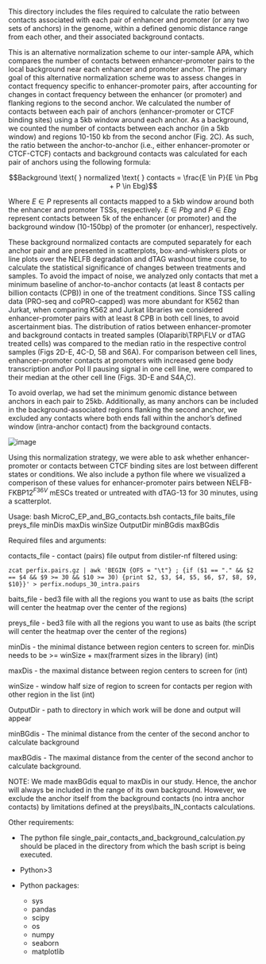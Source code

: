 This directory includes the files required to calculate the ratio between contacts associated with each pair of enhancer
and promoter (or any two sets of anchors) in the genome, within a defined genomic distance range from each other, and their 
associated background contacts. 

This is an alternative normalization scheme to our inter-sample APA, which compares the number of contacts between enhancer-promoter pairs to the local background near each enhancer and promoter anchor. The primary goal of this alternative normalization scheme was to assess changes in contact frequency specific to enhancer-promoter pairs, after accounting for changes in contact frequency between the enhancer (or promoter) and flanking regions to the second anchor. We calculated the number of contacts between each pair of anchors (enhancer-promoter or CTCF binding sites) using a 5kb window around each anchor. As a background, we counted  the number of contacts between each anchor (in a 5kb window) and regions 10-150 kb from the second anchor (Fig. 2C). As such, the ratio between the anchor-to-anchor (i.e., either enhancer-promoter or CTCF-CTCF) contacts and background contacts was calculated for each pair of anchors using the following formula:

$$Background \text{ } normalized  \text{ } contacts = \frac{E \in P}{E \in Pbg + P \in Ebg}$$

Where $E \in P$ represents all contacts mapped to a 5kb window around both the enhancer and promoter TSSs, respectively. $E \in Pbg$ and $P \in Ebg$ represent contacts between 5k of the enhancer (or promoter) and the background window (10-150bp) of the promoter (or enhancer), respectively.

These background normalized contacts are computed separately for each anchor pair and are presented in scatterplots, box-and-whiskers plots or line plots over the NELFB degradation and dTAG washout time course, to calculate the statistical significance of changes between treatments and samples. To avoid the impact of noise, we analyzed only contacts that met a minimum baseline of anchor-to-anchor contacts (at least 8 contacts per billion contacts (CPB)) in one of the treatment conditions. Since TSS calling data (PRO-seq and coPRO-capped) was more abundant for K562 than Jurkat, when comparing K562 and Jurkat libraries we considered enhancer-promoter pairs with at least 8 CPB in both cell lines, to avoid ascertainment bias. The distribution of ratios between enhancer-promoter and background contacts in treated samples (Olaparib\TRP\FLV or dTAG treated cells) was compared to the median ratio in the respective control samples (Figs 2D-E, 4C-D, 5B and S6A). For comparison between cell lines, enhancer-promoter contacts at promoters with increased gene body transcription and\or Pol II pausing signal in one cell line, were compared to their median at the other cell line (Figs. 3D-E and S4A,C).

To avoid overlap, we had set the minimum genomic distance between anchors in each pair to 25kb. Additionally, as many anchors can be included in the background-associated regions flanking the second anchor, we excluded any contacts where both ends fall within the anchor’s defined window (intra-anchor contact) from the background contacts.   


![image](https://user-images.githubusercontent.com/47452349/187677535-e9bde4ff-0365-4bfa-8235-d375a74100b0.png)

Using this normalization strategy, we were able to ask whether enhancer-promoter or contacts between CTCF binding sites are 
lost between different states or conditions. We also include a python file where we visualized a comperison of these values 
for enhancer-promoter pairs between $\text{NELFB-FKBP12}^{F36V}$ mESCs treated or untreated with dTAG-13 for 30 minutes, using a scatterplot.

Usage:
    bash MicroC_EP_and_BG_contacts.bsh contacts_file baits_file preys_file minDis maxDis winSize OutputDir minBGdis maxBGdis
    
Required files and arguments:

contacts_file - contact (pairs) file output from distiler-nf filtered using:

    zcat perfix.pairs.gz | awk 'BEGIN {OFS = "\t"} ; {if ($1 == "." && $2 == $4 && $9 >= 30 && $10 >= 30) {print $2, $3, $4, $5, $6, $7, $8, $9, $10}}' > perfix.nodups_30_intra.pairs

baits_file - bed3 file with all the regions you want to use as baits (the script will center the heatmap over the center of the regions)

preys_file - bed3 file with all the regions you want to use as baits (the script will center the heatmap over the center of the regions)

minDis - the minimal distance between region centers to screen for. minDis needs to be >= winSize + max(frarment sizes in the library) (int)

maxDis - the maximal distance between region centers to screen for (int)

winSize - window half size of region to screen for contacts per region with other region in the list (int)

OutputDir - path to directory in which work will be done and output will appear

minBGdis - The minimal distance from the center of the second anchor to calculate background

maxBGdis - The maximal distance from the center of the second anchor to calculate background. 

NOTE: We made maxBGdis equal to maxDis in our study. Hence, the anchor will always be included in the range of its own background. However, we exclude the anchor itself from the background contacts (no intra anchor contacts) by limitations defined at the preys\baits_IN_contacts calculations.

Other requirements:

* The python file single_pair_contacts_and_background_calculation.py should be placed in the directory from which the bash script is being executed.

* Python>3

* Python packages:
  * sys
  * pandas
  * scipy
  * os
  * numpy
  * seaborn
  * matplotlib
